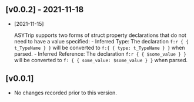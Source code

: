 ## [v0.0.2] - 2021-11-18 

- [2021-11-15]

    ASYTrip supports two forms of struct property declarations that do not need to have a value specified:  - Inferred Type:  The declaration `f:r { { t_TypeName } }` will be converted to `f:{ { type: t_TypeName } }` when parsed.  - Inferred Reference:  The declaration `f:r { { $some_value } }` will be converted to `f: { { some_value: $some_value } }` when parsed.

## [v0.0.1] 

- No changes recorded prior to this version.